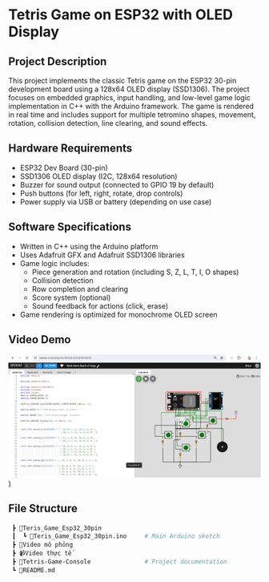 # Tetris Game on ESP32 with OLED Display

## Project Description

This project implements the classic Tetris game on the ESP32 30-pin development board using a 128x64 OLED display (SSD1306). The project focuses on embedded graphics, input handling, and low-level game logic implementation in C++ with the Arduino framework. The game is rendered in real time and includes support for multiple tetromino shapes, movement, rotation, collision detection, line clearing, and sound effects.

## Hardware Requirements

- ESP32 Dev Board (30-pin)
- SSD1306 OLED display (I2C, 128x64 resolution)
- Buzzer for sound output (connected to GPIO 19 by default)
- Push buttons (for left, right, rotate, drop controls)
- Power supply via USB or battery (depending on use case)

## Software Specifications

- Written in C++ using the Arduino platform
- Uses Adafruit GFX and Adafruit SSD1306 libraries
- Game logic includes:
  - Piece generation and rotation (including S, Z, L, T, I, O shapes)
  - Collision detection
  - Row completion and clearing
  - Score system (optional)
  - Sound feedback for actions (click, erase)
- Game rendering is optimized for monochrome OLED screen

## Video Demo
[![Simulation Video](Picture/AnhMoPhong.png))](youtube.com/watch?v=TtYGKUvJRxQ)

## File Structure

```bash
 ┣ 📂Teris_Game_Esp32_30pin
 ┃  ┗ 📜Teris_Game_Esp32_30pin.ino     # Main Arduino sketch
 ┣ 🎥Video mô phỏng
 ┣ 📹Video thực tế
 ┣ 🧾Tetris-Game-Console               # Project documentation
 ┗ 📄README.md          
